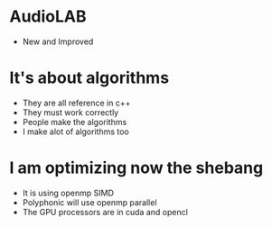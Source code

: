 # AudioLAB
* New and Improved

# It's about algorithms
* They are all reference in c++
* They must work correctly
* People make the algorithms
* I make alot of algorithms too

# I am optimizing now the shebang
* It is using openmp SIMD
* Polyphonic will use openmp parallel
* The GPU processors are in cuda and opencl
